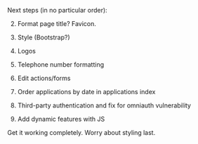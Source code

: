 Next steps (in no particular order):


2. Format page title? Favicon.
6. Style (Bootstrap?)

8. Logos
9. Telephone number formatting

11. Edit actions/forms
12. Order applications by date in applications index
13. Third-party authentication and fix for omniauth vulnerability
14. Add dynamic features with JS

Get it working completely. Worry about styling last.
